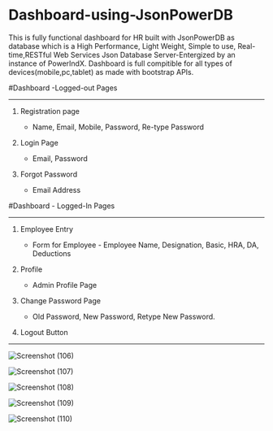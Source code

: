 # Dashboard-using-JsonPowerDB
This is fully functional dashboard for HR built with JsonPowerDB as database which is a High Performance, Light Weight, Simple to use, Real-time,RESTful Web Services Json Database Server-Entergized by an instance of PowerIndX.
Dashboard is full compitible for all types of devices(mobile,pc,tablet) as made with bootstrap APIs.

#Dashboard -Logged-out Pages

-----------------------

1. Registration page

    - Name, Email, Mobile, Password, Re-type Password

2. Login Page

    - Email, Password

3. Forgot Password

    - Email Address


#Dashboard - Logged-In Pages

---------------------------------------

1. Employee Entry

    - Form for Employee - Employee Name, Designation, Basic, HRA, DA, Deductions

2. Profile

    - Admin Profile Page

3. Change Password Page

    - Old Password, New Password, Retype New Password.

4. Logout Button

-------------------------------------------

![Screenshot (106)](https://user-images.githubusercontent.com/63767473/113701289-9374ee80-96f5-11eb-9ddf-cde865a767c2.png)

![Screenshot (107)](https://user-images.githubusercontent.com/63767473/113701393-ba332500-96f5-11eb-8f0b-8920317443bf.png)

![Screenshot (108)](https://user-images.githubusercontent.com/63767473/113701402-bdc6ac00-96f5-11eb-8608-44609772159c.png)

![Screenshot (109)](https://user-images.githubusercontent.com/63767473/113701409-c0290600-96f5-11eb-9e95-c50837fac0a7.png)

![Screenshot (110)](https://user-images.githubusercontent.com/63767473/113701412-c15a3300-96f5-11eb-829b-53dbc5a71820.png)
